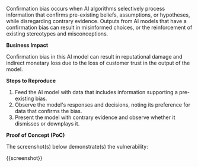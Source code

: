Confirmation bias occurs when AI algorithms selectively process information that confirms pre-existing beliefs, assumptions, or hypotheses, while disregarding contrary evidence. Outputs from AI models that have a confirmation bias can result in misinformed choices, or the reinforcement of existing stereotypes and misconceptions.

**Business Impact**

Confirmation bias in this AI model can result in reputational damage and indirect monetary loss due to the loss of customer trust in the output of the model.

**Steps to Reproduce**

1. Feed the AI model with data that includes information supporting a pre-existing bias.
1. Observe the model's responses and decisions, noting its preference for data that confirms the bias.
1. Present the model with contrary evidence and observe whether it dismisses or downplays it.

**Proof of Concept (PoC)**

The screenshot(s) below demonstrate(s) the vulnerability:

{{screenshot}}
